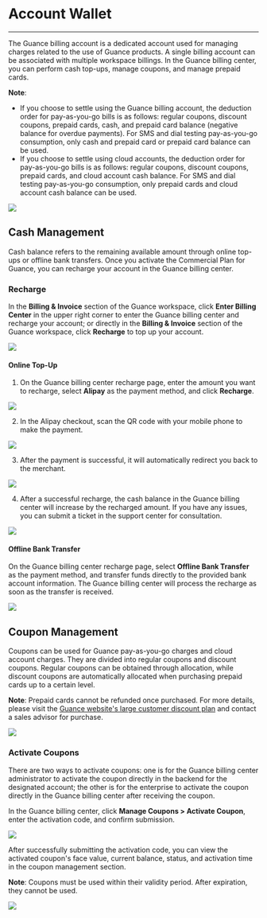 # Account Wallet
---

The Guance billing account is a dedicated account used for managing charges related to the use of Guance products. A single billing account can be associated with multiple workspace billings. In the Guance billing center, you can perform cash top-ups, manage coupons, and manage prepaid cards.

**Note**:

- If you choose to settle using the Guance billing account, the deduction order for pay-as-you-go bills is as follows: regular coupons, discount coupons, prepaid cards, cash, and prepaid card balance (negative balance for overdue payments). For SMS and dial testing pay-as-you-go consumption, only cash and prepaid card or prepaid card balance can be used.
- If you choose to settle using cloud accounts, the deduction order for pay-as-you-go bills is as follows: regular coupons, discount coupons, prepaid cards, and cloud account cash balance. For SMS and dial testing pay-as-you-go consumption, only prepaid cards and cloud account cash balance can be used.

![](../img/3.billing_cost_1.png)

## Cash Management

Cash balance refers to the remaining available amount through online top-ups or offline bank transfers. Once you activate the Commercial Plan for Guance, you can recharge your account in the Guance billing center.

### Recharge

In the **Billing & Invoice** section of the Guance workspace, click **Enter Billing Center** in the upper right corner to enter the Guance billing center and recharge your account; or directly in the **Billing & Invoice** section of the Guance workspace, click **Recharge** to top up your account.

![](../img/12.billing_1.png)

#### Online Top-Up

1. On the Guance billing center recharge page, enter the amount you want to recharge, select **Alipay** as the payment method, and click **Recharge**.

![](../img/10.account_type_1.png)

2. In the Alipay checkout, scan the QR code with your mobile phone to make the payment.

![](../img/10.account_type_4.png)

3. After the payment is successful, it will automatically redirect you back to the merchant.

![](../img/10.account_type_5.png)

4. After a successful recharge, the cash balance in the Guance billing center will increase by the recharged amount. If you have any issues, you can submit a ticket in the support center for consultation.

![](../img/1.account_2.png)

#### Offline Bank Transfer

On the Guance billing center recharge page, select **Offline Bank Transfer** as the payment method, and transfer funds directly to the provided bank account information. The Guance billing center will process the recharge as soon as the transfer is received.

![](../img/10.account_type_2.png)

## Coupon Management

Coupons can be used for Guance pay-as-you-go charges and cloud account charges. They are divided into regular coupons and discount coupons. Regular coupons can be obtained through allocation, while discount coupons are automatically allocated when purchasing prepaid cards up to a certain level.

**Note**: Prepaid cards cannot be refunded once purchased. For more details, please visit the [Guance website's large customer discount plan](https://www.guance.com/billing#business#China) and contact a sales advisor for purchase.

![](../img/pre-paid.png)

<!--
| Purchase Prepaid Card (CNY) | Discount Coupon (CNY) |
| --- | --- |
| 10000 | 1000 |
| 30000 | 5000 |
| 100000 | 20000 |
-->

### Activate Coupons

There are two ways to activate coupons: one is for the Guance billing center administrator to activate the coupon directly in the backend for the designated account; the other is for the enterprise to activate the coupon directly in the Guance billing center after receiving the coupon.

In the Guance billing center, click **Manage Coupons > Activate Coupon**, enter the activation code, and confirm submission.

![](../img/10.account_type_3.1.png)

After successfully submitting the activation code, you can view the activated coupon's face value, current balance, status, and activation time in the coupon management section.

**Note**: Coupons must be used within their validity period. After expiration, they cannot be used.

![](../img/16.account_2.png)

<!--
## Prepaid Card Management

Guance prepaid cards can be purchased using account cash balance or allocated by partners, applicable to all Guance consumption models, including pay-as-you-go and cloud account charges.

**Note**: If the account cash balance is insufficient, it will continue to deduct from the prepaid card balance (negative balance for overdue payments). Recharging cash to buy prepaid cards will prioritize offsetting overdue balances.

### Purchase Prepaid Cards

Log in to the Guance [billing center](https://boss.guance.com), click **Manage Prepaid Cards**, and you will enter the prepaid card management and purchase page.

![](../img/10.price_3.png)

Click **Purchase Prepaid Card** to buy prepaid cards via cash payment. Guance offers prepaid cards with denominations that are multiples of 100 CNY, with the smallest denomination being 100 CNY. Prepaid cards cannot be canceled once purchased.

![](../img/10.price_4.png)

After purchasing prepaid cards, you can view your available prepaid card information on the prepaid card page, including: prepaid card number, face value, balance, status, validity period, purchase time, and expiration time.

![](../img/10.price_5.png)

### Prepaid Card Rules

- Prepaid cards are bound to the purchasing account and can only be used for the purchasing account's consumption orders, not across accounts or transferable.
- Prepaid card amounts must be used within the validity period. Expired prepaid cards are void.
- Prepaid cards support pay-as-you-go billing.
- If users have usable prepaid cards, they can choose whether to use prepaid cards at the checkout for prepaid orders; for pay-as-you-go invoices, prepaid cards will be deducted automatically in the following order: regular coupons, discount coupons, prepaid cards, and finally cash balance.
- Products purchased with prepaid cards do not support cancellation.
- Any remaining balance after deducting the order amount will remain in the prepaid card. Within the validity period, the remaining balance can be used for the next order payment.
- Prepaid cards cannot be redeemed for cash.
- After purchasing and paying for prepaid cards, invoices can be issued based on the actual paid amount.
- For services purchased with prepaid cards, no invoice will be issued for the prepaid card portion.

-->